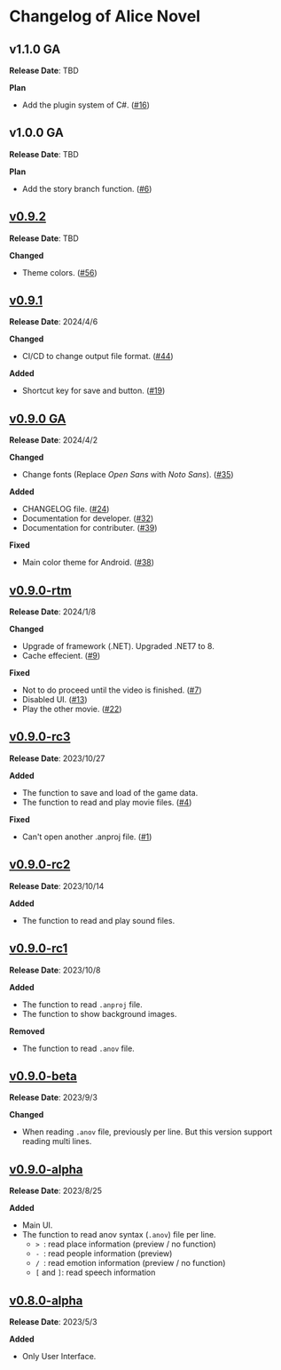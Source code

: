 # Changelog of Alice Novel

## v1.1.0 GA
**Release Date**: TBD

**Plan**
- Add the plugin system of C#. ([#16](https://github.com/AliceNovel/AliceNovel/issues/16))

## v1.0.0 GA
**Release Date**: TBD

**Plan**
- Add the story branch function. ([#6](https://github.com/AliceNovel/AliceNovel/issues/6))

## [v0.9.2](https://github.com/AliceNovel/AliceNovel/releases/tag/v0.9.2)
**Release Date**: TBD

**Changed**
- Theme colors. ([#56](https://github.com/AliceNovel/AliceNovel/issues/56))

## [v0.9.1](https://github.com/AliceNovel/AliceNovel/releases/tag/v0.9.1)
**Release Date**: 2024/4/6

**Changed**
- CI/CD to change output file format. ([#44](https://github.com/AliceNovel/AliceNovel/issues/44))

**Added**
- Shortcut key for save and button. ([#19](https://github.com/AliceNovel/AliceNovel/issues/19))

## [v0.9.0 GA](https://github.com/AliceNovel/AliceNovel/releases/tag/v0.9.0)
**Release Date**: 2024/4/2

**Changed**
- Change fonts (Replace _Open Sans_ with _Noto Sans_). ([#35](https://github.com/AliceNovel/AliceNovel/issues/35))

**Added**
- CHANGELOG file. ([#24](https://github.com/AliceNovel/AliceNovel/issues/24))
- Documentation for developer. ([#32](https://github.com/AliceNovel/AliceNovel/issues/32))
- Documentation for contributer. ([#39](https://github.com/AliceNovel/AliceNovel/issues/39))

**Fixed**
- Main color theme for Android. ([#38](https://github.com/AliceNovel/AliceNovel/issues/38))

## [v0.9.0-rtm](https://github.com/AliceNovel/AliceNovel/releases/tag/v0.9.0-rtm)
**Release Date**: 2024/1/8

**Changed**
- Upgrade of framework (.NET). Upgraded .NET7 to 8.
- Cache effecient. ([#9](https://github.com/AliceNovel/AliceNovel/issues/9))

**Fixed**
- Not to do proceed until the video is finished. ([#7](https://github.com/AliceNovel/AliceNovel/issues/7))
- Disabled UI. ([#13](https://github.com/AliceNovel/AliceNovel/issues/13))
- Play the other movie. ([#22](https://github.com/AliceNovel/AliceNovel/issues/22))

## [v0.9.0-rc3](https://github.com/AliceNovel/AliceNovel/releases/tag/v0.9.0-rc3)
**Release Date**: 2023/10/27

**Added**
- The function to save and load of the game data.
- The function to read and play movie files. ([#4](https://github.com/AliceNovel/AliceNovel/issues/4))

**Fixed**
- Can't open another .anproj file. ([#1](https://github.com/AliceNovel/AliceNovel/issues/1))

## [v0.9.0-rc2](https://github.com/AliceNovel/AliceNovel/releases/tag/v0.9.0-rc2)
**Release Date**: 2023/10/14

**Added**
- The function to read and play sound files.

## [v0.9.0-rc1](https://github.com/AliceNovel/AliceNovel/releases/tag/v0.9.0-rc1)
**Release Date**: 2023/10/8

**Added**
- The function to read `.anproj` file.
- The function to show background images.

**Removed**
- The function to read `.anov` file.

## [v0.9.0-beta](https://github.com/AliceNovel/AliceNovel/releases/tag/v0.9.0-beta)
**Release Date**: 2023/9/3

**Changed**
- When reading `.anov` file, previously per line. But this version support reading multi lines.

## [v0.9.0-alpha](https://github.com/AliceNovel/AliceNovel/releases/tag/v0.9.0-alpha)
**Release Date**: 2023/8/25

**Added**
- Main UI.
- The function to read anov syntax (`.anov`) file per line.
  - `> `: read place information (preview / no function)
  - `- `: read people information (preview)
  - `/ `: read emotion information (preview / no function)
  - `[` and `]`: read speech information

## [v0.8.0-alpha](https://github.com/AliceNovel/AliceNovel/releases/tag/v0.8.0-alpha)
**Release Date**: 2023/5/3

**Added**
- Only User Interface.
